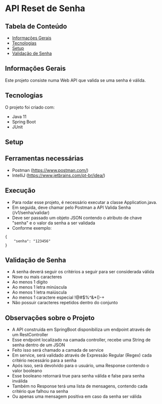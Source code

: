 # API Reset de Senha

## Tabela de Conteúdo
* [Informações Gerais](#informaes-gerais)
* [Tecnologias](#tecnologias)
* [Setup](#setup)
* [Validação de Senha](#validao-de-senha)

## Informações Gerais
Este projeto consiste numa Web API que valida se uma senha é válida.

## Tecnologias
O projeto foi criado com:
* Java 11
* Spring Boot
* JUnit

## Setup

## Ferramentas necessárias
* Postman (https://www.postman.com/)
* IntelliJ (https://www.jetbrains.com/pt-br/idea/)

## Execução
* Para rodar esse projeto, é necessário executar a classe Application.java.
* Em seguida, deve chamar pelo Postman a API Valida Senha (/v1/senha/validar)
* Deve ser passado um objeto JSON contendo o atributo de chave "senha" e o valor da senha a ser validada
* Conforme exemplo:

```
{
    "senha": "123456"
}
```
## Validação de Senha
* A senha deverá seguir os critérios a seguir para ser considerada válida
* Nove ou mais caracteres 
* Ao menos 1 dígito
* Ao menos 1 letra minúscula
* Ao menos 1 letra maiúscula
* Ao menos 1 caractere especial !@#$%^&*()-+
* Não possuir caracteres repetidos dentro do conjunto

## Observações sobre o Projeto
* A API construída em SpringBoot disponibiliza um endpoint através de um RestController
* Esse endpoint localizado na camada controller, recebe uma String de senha dentro de um JSON
* Feito isso será chamado a camada de service
* Em service, será validado através de Expressão Regular (Regex) cada critério necessário para a senha
* Após isso, será devolvido para o usuário, uma Response contendo o valor booleano
* Esse booleano retornará true para senha válida e false para senha inválida
* Também no Response terá uma lista de mensagens, contendo cada critério que falhou na senha
* Ou apenas uma mensagem positiva em caso da senha ser válida

